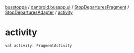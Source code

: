 [busstoppa](../../../index.md) / [danbroid.busapp.ui](../../index.md) / [StopDeparturesFragment](../index.md) / [StopDeparturesAdapter](index.md) / [activity](./activity.md)

# activity

`val activity: FragmentActivity`